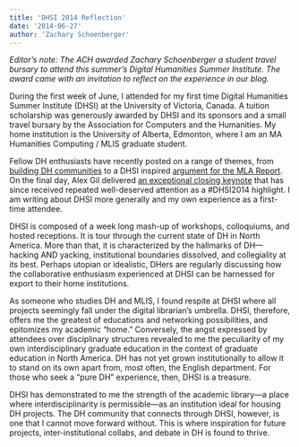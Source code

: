 ```yaml
---
title: 'DHSI 2014 Reflection'
date: '2014-06-27'
author: 'Zachary Schoenberger'
---
```

*Editor’s note: The ACH awarded Zachary Schoenberger a student travel bursary to attend this summer’s Digital Humanities Summer Institute. The award came with an invitation to reflect on the experience in our blog.*

During the first week of June, I attended for my first time Digital Humanities Summer Institute (DHSI) at the University of Victoria, Canada. A tuition scholarship was generously awarded by DHSI and its sponsors and a small travel bursary by the Association for Computers and the Humanities. My home institution is the University of Alberta, Edmonton, where I am an MA Humanities Computing / MLIS graduate student.

Fellow DH enthusiasts have recently posted on a range of themes, from [building DH communities](http://chronicle.com/blogs/profhacker/dhsi-2014-on-building/57215) to a DHSI inspired [argument for the MLA Report](http://www.rogerwhitson.net/?p=2942). On the final day, Alex Gil delivered [an exceptional closing keynote](http://elotroalex.webfactional.com/digital-library-babel/) that has since received repeated well-deserved attention as a #DHSI2014 highlight. I am writing about DHSI more generally and my own experience as a first-time attendee.

DHSI is composed of a week long mash-up of workshops, colloquiums, and hosted receptions. It is tour through the current state of DH in North America. More than that, it is characterized by the hallmarks of DH—hacking AND yacking, institutional boundaries dissolved, and collegiality at its best. Perhaps utopian or idealistic, DHers are regularly discussing how the collaborative enthusiasm experienced at DHSI can be harnessed for export to their home institutions.

As someone who studies DH and MLIS, I found respite at DHSI where all projects seemingly fall under the digital librarian’s umbrella. DHSI, therefore, offers me the greatest of educations and networking possibilities, and epitomizes my academic “home.” Conversely, the angst expressed by attendees over disciplinary structures revealed to me the peculiarity of my own interdisciplinary graduate education in the context of graduate education in North America. DH has not yet grown institutionally to allow it to stand on its own apart from, most often, the English department. For those who seek a “pure DH” experience, then, DHSI is a treasure.

DHSI has demonstrated to me the strength of the academic library—a place where interdisciplinarity is permissible—as an institution ideal for housing DH projects. The DH community that connects through DHSI, however, is one that I cannot move forward without. This is where inspiration for future projects, inter-institutional collabs, and debate in DH is found to thrive.
